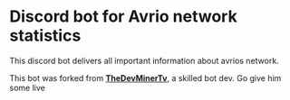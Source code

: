 # Discord bot for Avrio network statistics

This discord bot delivers all important information about avrios network.

This bot was forked from  [**TheDevMinerTv**](https://github.com/TheDevMinerTV), a skilled bot dev. Go give him some live
